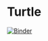 # Turtle
[![Binder](https://mybinder.org/badge.svg)](https://mybinder.org/v2/gh/shwetka/Turtle/master)
